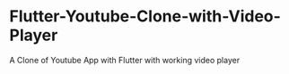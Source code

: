 # Flutter-Youtube-Clone-with-Video-Player
A Clone of Youtube App with Flutter with working video player
